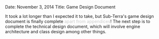 Date: November 3, 2014
Title: Game Design Document

It took a lot longer than I expected it to take, but Sub-Terra's game design document is finally complete <span style="color: rgba(0, 0, 0, 0.2)">apart from appendices</span>! The next step is to complete the technical design document, which will involve engine architecture and class design among other things.
